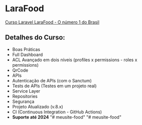# LaraFood

[Curso Laravel LaraFood - O número 1 do Brasil](https://www.especializati.com.br/curso-laravel-larafood)

## Detalhes do Curso:

- Boas Práticas
- Full Dashboard
- ACL Avançado em dois níveis (profiles x permissions - roles x permissions)
- QrCode
- APIs
- Autenticação de APIs (com o Sanctum)
- Tests de APIs (Testes em um projeto real)
- Service Layer
- Repositories
- Segurança
- Projeto Atualizado (v.8.x)
- CI (Continuous Integration - GitHub Actions)
- **Suporte até 2024**
"# meusite-food" 
"# meusite-food" 
